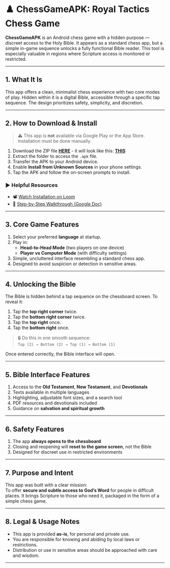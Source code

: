 # ♟️ ChessGameAPK: Royal Tactics Chess Game

**ChessGameAPK** is an Android chess game with a hidden purpose — discreet access to the Holy Bible. It appears as a standard chess app, but a simple in-game sequence unlocks a fully functional Bible reader. This tool is especially valuable in regions where Scripture access is monitored or restricted.

---

## 1. What It Is

This app offers a clean, minimalist chess experience with two core modes of play. Hidden within it is a digital Bible, accessible through a specific tap sequence. The design prioritizes safety, simplicity, and discretion.

---

## 2. How to Download & Install

> ⚠️ This app is **not** available via Google Play or the App Store. Installation must be done manually.

1. Download the ZIP file [**HERE**](https://archive.org/details/chess_20250520) - it will look like this: [**THIS**](Internet-Archive-Screenshot)
2. Extract the folder to access the `.apk` file.
3. Transfer the APK to your Android device.
4. Enable **Install from Unknown Sources** in your phone settings.
5. Tap the APK and follow the on-screen prompts to install.

### ▶️ Helpful Resources

- 📽️ [Watch Installation on Loom](https://www.loom.com/share/fe5adb96448e4d88a1940c7ac319840a?sid=de0fbccd-c46d-43e2-a150-172116d075e4)  
- 📄 [Step-by-Step Walkthrough (Google Doc)](https://docs.google.com/document/d/1R9Nj-y8PCNScofqOTD8bjYuTh6V56YyUj31nFLSFyeI/edit?tab=t.0#heading=h.uni1cty5t3cd)

---

## 3. Core Game Features

1. Select your preferred **language** at startup.
2. Play in:
   - **Head-to-Head Mode** (two players on one device)
   - **Player vs Computer Mode** (with difficulty settings)
3. Simple, uncluttered interface resembling a standard chess app.
4. Designed to avoid suspicion or detection in sensitive areas.

---

## 4. Unlocking the Bible

The Bible is hidden behind a tap sequence on the chessboard screen. To reveal it:

1. Tap the **top right corner** twice.
2. Tap the **bottom right corner** twice.
3. Tap the **top right** once.
4. Tap the **bottom right** once.

> 🔒 Do this in one smooth sequence:  
> `Top (2) → Bottom (2) → Top (1) → Bottom (1)`

Once entered correctly, the Bible interface will open.

---

## 5. Bible Interface Features

1. Access to the **Old Testament**, **New Testament**, and **Devotionals**
2. Texts available in multiple languages
3. Highlighting, adjustable font sizes, and a search tool
4. PDF resources and devotionals included
5. Guidance on **salvation and spiritual growth**

---

## 6. Safety Features

1. The app **always opens to the chessboard**
2. Closing and reopening will **reset to the game screen**, not the Bible
3. Designed for discreet use in restricted environments

---

## 7. Purpose and Intent

This app was built with a clear mission:  
To offer **secure and subtle access to God’s Word** for people in difficult places. It brings Scripture to those who need it, packaged in the form of a simple chess game.

---

## 8. Legal & Usage Notes

- This app is provided **as-is**, for personal and private use.
- You are responsible for knowing and abiding by local laws or restrictions.
- Distribution or use in sensitive areas should be approached with care and wisdom.

---
